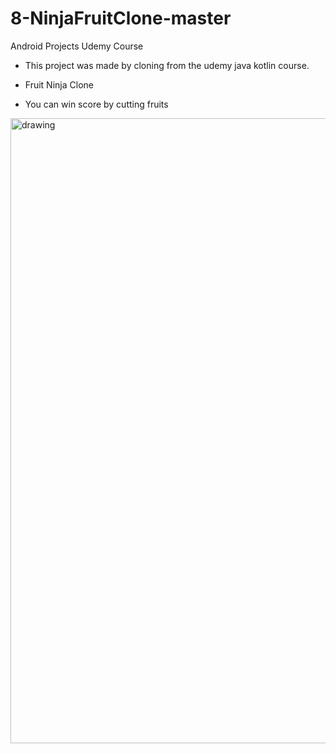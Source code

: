 # 8-NinjaFruitClone-master

Android Projects Udemy Course 
 
 - This project was made by cloning from the udemy java kotlin course.

- Fruit Ninja Clone 
- You can win score by cutting fruits
<img src="https://user-images.githubusercontent.com/88238748/160487559-5421efa1-7d54-4239-93dc-deb1d52d24f6.png" alt="drawing" style="width:1000px;"/>


